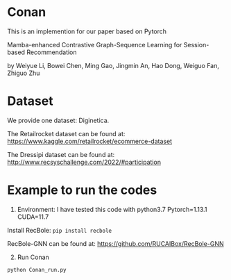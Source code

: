 # Conan
This is an implemention for our paper based on Pytorch

Mamba-enhanced Contrastive Graph-Sequence Learning for Session-based Recommendation

by Weiyue Li, Bowei Chen, Ming Gao, Jingmin An, Hao Dong, Weiguo Fan, Zhiguo Zhu

# Dataset
We provide one dataset: Diginetica. 

The Retailrocket dataset can be found at: https://www.kaggle.com/retailrocket/ecommerce-dataset

The Dressipi dataset can be found at: http://www.recsyschallenge.com/2022/#participation

# Example to run the codes
1. Environment: I have tested this code with python3.7 Pytorch=1.13.1 CUDA=11.7

Install RecBole: `pip install recbole`

RecBole-GNN can be found at: https://github.com/RUCAIBox/RecBole-GNN

2. Run Conan

`python Conan_run.py`

